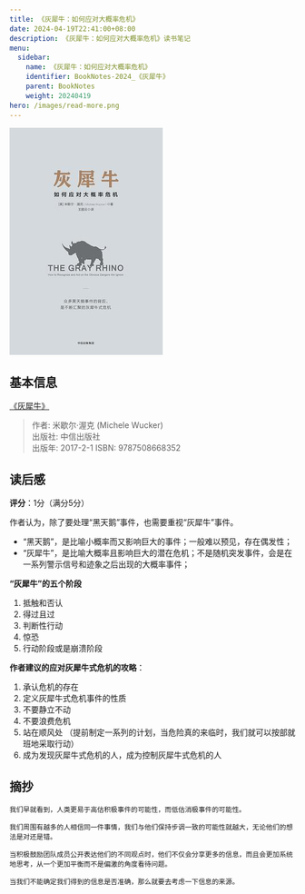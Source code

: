 ```yaml
---
title: 《灰犀牛：如何应对大概率危机》
date: 2024-04-19T22:41:00+08:00
description: 《灰犀牛：如何应对大概率危机》读书笔记
menu:
  sidebar:
    name: 《灰犀牛：如何应对大概率危机》
    identifier: BookNotes-2024_《灰犀牛》
    parent: BookNotes
    weight: 20240419
hero: /images/read-more.png
---
```


![ ](/posts/BookNotes/images/灰犀牛.jpeg)

## 基本信息
[《灰犀牛》](https://book.douban.com/subject/26961851/)

> 作者:  米歇尔·渥克 (Michele Wucker)    
> 出版社: 中信出版社     
> 出版年: 2017-2-1 
> ISBN: 9787508668352

## 读后感

**评分**：1分（满分5分）

作者认为，除了要处理“黑天鹅”事件，也需要重视“灰犀牛”事件。
- “黑天鹅”，是比喻小概率而又影响巨大的事件；一般难以预见，存在偶发性；
- “灰犀牛”，是比喻大概率且影响巨大的潜在危机；不是随机突发事件，会是在一系列警示信号和迹象之后出现的大概率事件；

**“灰犀牛”的五个阶段**
1. 抵触和否认
2. 得过且过
3. 判断性行动
4. 惊恐
5. 行动阶段或是崩溃阶段


**作者建议的应对灰犀牛式危机的攻略**：
1. 承认危机的存在
2. 定义灰犀牛式危机事件的性质
3. 不要静立不动
4. 不要浪费危机
5. 站在顺风处
  （提前制定一系列的计划，当危险真的来临时，我们就可以按部就班地采取行动）
6. 成为发现灰犀牛式危机的人，成为控制灰犀牛式危机的人

## 摘抄
```
我们早就看到，人类更易于高估积极事件的可能性，而低估消极事件的可能性。
```

```
我们周围有越多的人相信同一件事情，我们与他们保持步调一致的可能性就越大，无论他们的想法是对还是错。
```

```
当积极鼓励团队成员公开表达他们的不同观点时，他们不仅会分享更多的信息，而且会更加系统地思考，从一个更加平衡而不是偏激的角度看待问题。
```

```
当我们不能确定我们得到的信息是否准确，那么就要去考虑一下信息的来源。
```
